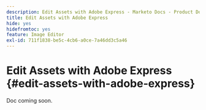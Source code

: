 ```yaml
---
description: Edit Assets with Adobe Express - Marketo Docs - Product Documentation
title: Edit Assets with Adobe Express
hide: yes
hidefromtoc: yes
feature: Image Editor
exl-id: 711f1838-be5c-4cb6-a0ce-7a46dd3c5a46
---
```

# Edit Assets with Adobe Express {#edit-assets-with-adobe-express}

Doc coming soon.
